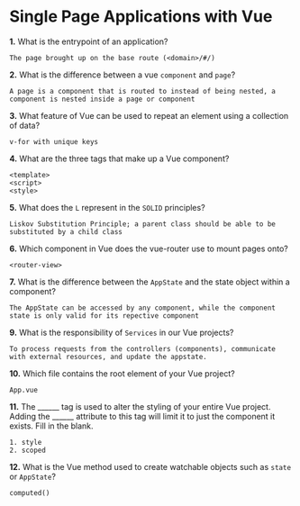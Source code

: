 # Single Page Applications with Vue

**1.** What is the entrypoint of an application?
<!-- enter you answer in the space below -->
```
The page brought up on the base route (<domain>/#/)
```
**2.** What is the difference between a vue `component` and `page`?
<!-- enter you answer in the space below -->
```
A page is a component that is routed to instead of being nested, a component is nested inside a page or component
```
**3.** What feature of Vue can be used to repeat an element using a collection of data?
<!-- enter you answer in the space below -->
```
v-for with unique keys
```
**4.** What are the three tags that make up a Vue component?
<!-- enter you answer in the space below -->
```
<template>
<script>
<style>
```
**5.** What does the `L` represent in the `SOLID` principles?
<!-- enter you answer in the space below -->
```
Liskov Substitution Principle; a parent class should be able to be substituted by a child class
```
**6.** Which component in Vue does the vue-router use to mount pages onto?
<!-- enter you answer in the space below -->
```
<router-view>
```
**7.** What is the difference between the `AppState` and the state object within a component?
<!-- enter you answer in the space below -->
```
The AppState can be accessed by any component, while the component state is only valid for its repective component
```
**9.** What is the responsibility of `Services` in our Vue projects?
<!-- enter you answer in the space below -->
```
To process requests from the controllers (components), communicate with external resources, and update the appstate.
```
**10.** Which file contains the root element of your Vue project?
<!-- enter you answer in the space below -->
```
App.vue
```
**11.** The ______ tag is used to alter the styling of your entire Vue project.  Adding the ______ attribute to this tag will limit it to just the component it exists.  Fill in the blank.
<!-- enter you answer in the space below -->
```
1. style
2. scoped
```
**12.** What is the Vue method used to create watchable objects such as `state` or `AppState`?
<!-- enter you answer in the space below -->
```
computed()
```
